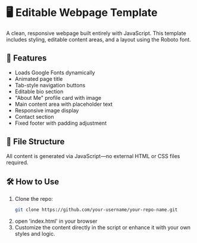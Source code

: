 # 🖥️ Editable Webpage Template

A clean, responsive webpage built entirely with JavaScript. This template includes styling, editable content areas, and a layout using the Roboto font.

## 🚀 Features

- Loads Google Fonts dynamically
- Animated page title
- Tab-style navigation buttons
- Editable bio section
- "About Me" profile card with image
- Main content area with placeholder text
- Responsive image display
- Contact section
- Fixed footer with padding adjustment

## 📁 File Structure

All content is generated via JavaScript—no external HTML or CSS files required.

## 🛠️ How to Use

1. Clone the repo:
   ```bash
   git clone https://github.com/your-username/your-repo-name.git
2. open 'index.html' in your browser
3. Customize the content directly in the script or enhance it with your own styles and logic.
